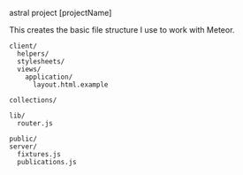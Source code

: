 astral project [projectName]

This creates the basic file structure I use to work with Meteor.

```
client/
  helpers/
  stylesheets/
  views/
    application/
      layout.html.example
  
collections/

lib/
  router.js
  
public/
server/
  fixtures.js
  publications.js
  
```
